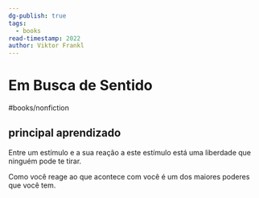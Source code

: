 ```yaml
---
dg-publish: true
tags:
  - books
read-timestamp: 2022
author: Viktor Frankl
---
```


# Em Busca de Sentido

#books/nonfiction 

## principal aprendizado

Entre um estímulo e a sua reação a este estímulo está uma liberdade que ninguém pode te tirar.

Como você reage ao que acontece com você é um dos maiores poderes que você tem.
